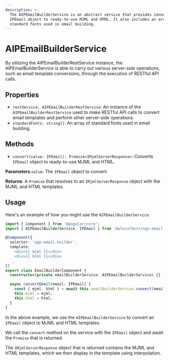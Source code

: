 ```yaml
---
description: >-
  The AIPEmailBuilderService is an abstract service that provides conversion of
  IPEmail object to ready-to-use MJML and HTML. It also includes an array of
  standard fonts used in email building.
---
```


# AIPEmailBuilderService

By utilizing the AIPEmailBuilderRestService instance, the AIPEmailBuilderService is able to carry out various server-side operations, such as email template conversions, through the execution of RESTful API calls.

## Properties

* `restService: AIPEmailBuilderRestService`: An instance of the `AIPEmailBuilderRestService` used to make RESTful API calls to convert email templates and perform other server-side operations.
* `standardFonts: string[]`: An array of standard fonts used in email building.

## Methods

* `convert(value: IPEmail): Promise<IMjmlServerResponse>:`Converts `IPEmail` object to ready-to-use MJML and HTML.

**Parameters**:`value`: The `IPEmail` object to convert.

**Returns**: A `Promise` that resolves to an `IMjmlServerResponse` object with the MJML and HTML templates.

## Usage

Here's an example of how you might use the `AIPEmailBuilderService`:

```typescript
import { Component } from '@angular/core';
import { AIPEmailBuilderService, IPEmail } from '@wlocalhost/ngx-email-builder';

@Component({
  selector: 'app-email-builder',
  template: `
    <div>{{ mjml }}</div>
    <div>{{ html }}</div>
  `,
})
export class EmailBuilderComponent {
  constructor(private emailBuilderService: AIPEmailBuilderService) {}

  async convertEmail(email: IPEmail) {
    const { mjml, html } = await this.emailBuilderService.convert(email);
    this.mjml = mjml;
    this.html = html;
  }
}
```

In the above example, we use the `AIPEmailBuilderService` to convert an `IPEmail` object to MJML and HTML templates.&#x20;

We call the `convert` method on the service with the `IPEmail` object and await the `Promise` that is returned.&#x20;

The `IMjmlServerResponse` object that is returned contains the MJML and HTML templates, which we then display in the template using interpolation.

